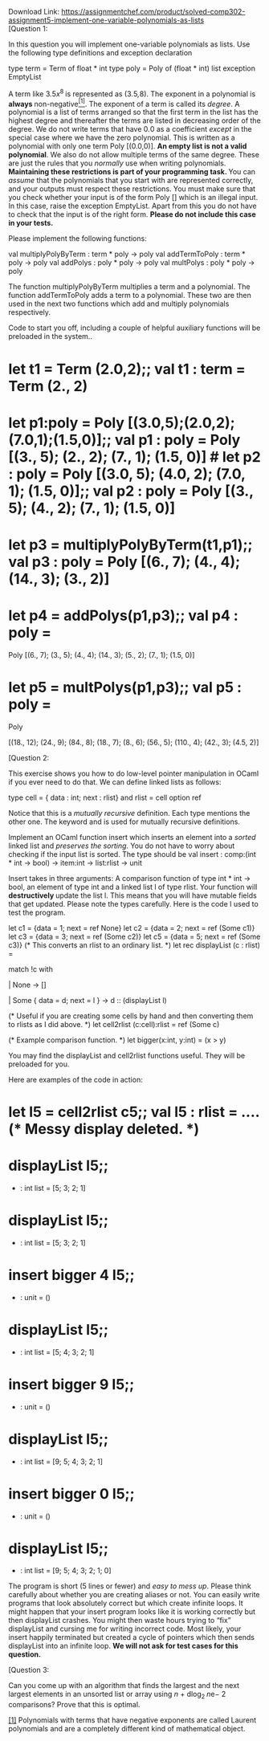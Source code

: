 Download Link: https://assignmentchef.com/product/solved-comp302-assignment5-implement-one-variable-polynomials-as-lists
<br>
[Question 1:

In this question you will implement one-variable polynomials as lists. Use the following type definitions and exception declaration

type term = Term of float * int type poly = Poly of (float * int) list exception EmptyList

A term like 3<em>.</em>5<em>x</em><sup>8 </sup>is represented as (3<em>.</em>5<em>,</em>8). The exponent in a polynomial is <strong>always </strong>non-negative<a href="#_ftn1" name="_ftnref1"><sup>[1]</sup></a>. The exponent of a term is called its <em>degree</em>. A polynomial is a list of terms arranged so that the first term in the list has the highest degree and thereafter the terms are listed in decreasing order of the degree. We do not write terms that have 0<em>.</em>0 as a coefficient <em>except </em>in the special case where we have the zero polynomial. This is written as a polynomial with only one term Poly [(0.0,0)]. <strong>An empty list is not a valid polynomial</strong>. We also do not allow multiple terms of the same degree. These are just the rules that you <em>normally </em>use when writing polynomials. <strong>Maintaining these restrictions is part of your programming task. </strong>You can <em>assume </em>that the polynomials that you start with are represented correctly, and your outputs must respect these restrictions. You must make sure that you check whether your input is of the form Poly [] which is an illegal input. In this case, raise the exception EmptyList. Apart from this you do not have to check that the input is of the right form. <strong>Please do not include this case in your tests.</strong>

Please implement the following functions:

val multiplyPolyByTerm : term * poly -&gt; poly val addTermToPoly : term * poly -&gt; poly val addPolys : poly * poly -&gt; poly val multPolys : poly * poly -&gt; poly

The function multiplyPolyByTerm multiplies a term and a polynomial. The function addTermToPoly adds a term to a polynomial. These two are then used in the next two functions which add and multiply polynomials respectively.

Code to start you off, including a couple of helpful auxiliary functions will be preloaded in the system..

# let t1 = Term (2.0,2);; val t1 : term = Term (2., 2)

# let p1:poly = Poly [(3.0,5);(2.0,2);(7.0,1);(1.5,0)];; val p1 : poly = Poly [(3., 5); (2., 2); (7., 1); (1.5, 0)] # let p2 : poly = Poly [(3.0, 5); (4.0, 2); (7.0, 1); (1.5, 0)];; val p2 : poly = Poly [(3., 5); (4., 2); (7., 1); (1.5, 0)]

# let p3 = multiplyPolyByTerm(t1,p1);; val p3 : poly = Poly [(6., 7); (4., 4); (14., 3); (3., 2)]

# let p4 = addPolys(p1,p3);; val p4 : poly =

Poly [(6., 7); (3., 5); (4., 4); (14., 3); (5., 2); (7., 1); (1.5, 0)]

# let p5 = multPolys(p1,p3);; val p5 : poly =

Poly

[(18., 12); (24., 9); (84., 8); (18., 7); (8., 6); (56., 5); (110., 4); (42., 3); (4.5, 2)]

[Question 2:

This exercise shows you how to do low-level pointer manipulation in OCaml if you ever need to do that. We can define linked lists as follows:

type cell = { data : int; next : rlist} and rlist = cell option ref

Notice that this is a <em>mutually recursive </em>definition. Each type mentions the other one. The keyword and is used for mutually recursive definitions.

Implement an OCaml function insert which inserts an element into a <em>sorted </em>linked list and <em>preserves the sorting</em>. You do not have to worry about checking if the input list is sorted. The type should be val insert : comp:(int * int -&gt; bool) -&gt; item:int -&gt; list:rlist -&gt; unit

Insert takes in three arguments: A comparison function of type int * int -&gt; bool, an element of type int and a linked list l of type rlist. Your function will <strong>destructively </strong>update the list l. This means that you will have mutable fields that get updated. Please note the types carefully. Here is the code I used to test the program.

let c1 = {data = 1; next = ref None} let c2 = {data = 2; next = ref (Some c1)} let c3 = {data = 3; next = ref (Some c2)} let c5 = {data = 5; next = ref (Some c3)} (* This converts an rlist to an ordinary list. *) let rec displayList (c : rlist) =

match !c with

| None -&gt; []

| Some { data = d; next = l } -&gt; d :: (displayList l)

(* Useful if you are creating some cells by hand and then converting them to rlists as I did above. *) let cell2rlist (c:cell):rlist = ref (Some c)

(* Example comparison function. *) let bigger(x:int, y:int) = (x &gt; y)

You may find the displayList and cell2rlist functions useful. They will be preloaded for you.

Here are examples of the code in action:

# let l5 = cell2rlist c5;; val l5 : rlist = …. (* Messy display deleted. *)

# displayList l5;;

<ul>

 <li>: int list = [5; 3; 2; 1]</li>

</ul>

# displayList l5;;

<ul>

 <li>: int list = [5; 3; 2; 1]</li>

</ul>

# insert bigger 4 l5;;

<ul>

 <li>: unit = ()</li>

</ul>

# displayList l5;;

<ul>

 <li>: int list = [5; 4; 3; 2; 1]</li>

</ul>

# insert bigger 9 l5;;

<ul>

 <li>: unit = ()</li>

</ul>

# displayList l5;;

<ul>

 <li>: int list = [9; 5; 4; 3; 2; 1]</li>

</ul>

# insert bigger 0 l5;;

<ul>

 <li>: unit = ()</li>

</ul>

# displayList l5;;

<ul>

 <li>: int list = [9; 5; 4; 3; 2; 1; 0]</li>

</ul>

The program is short (5 lines or fewer) and <em>easy to mess up</em>. Please think carefully about whether you are creating aliases or not. You can easily write programs that look absolutely correct but which create infinite loops. It might happen that your insert program looks like it is working correctly but then displayList crashes. You might then waste hours trying to “fix” displayList and cursing me for writing incorrect code. Most likely, your insert happily terminated but created a cycle of pointers which then sends displayList into an infinite loop. <strong>We will not ask for test cases for this question.</strong>

[Question 3:

Can you come up with an algorithm that finds the largest and the next largest elements in an unsorted list or array using <em>n </em>+ dlog<sub>2 </sub><em>n</em>e− 2 comparisons? Prove that this is optimal.

<a href="#_ftnref1" name="_ftn1">[1]</a> Polynomials with terms that have negative exponents are called Laurent polynomials and are a completely different kind of mathematical object.